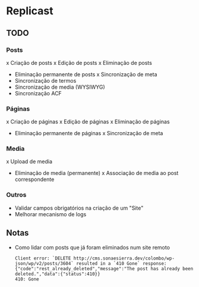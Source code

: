 # Replicast

## TODO

### Posts
x Criação de posts
x Edição de posts
x Eliminação de posts
- Eliminação permanente de posts
x Sincronização de meta
- Sincronização de termos
- Sincronização de media (WYSIWYG)
- Sincronização ACF

### Páginas
x Criação de páginas
x Edição de páginas
x Eliminação de páginas
- Eliminação permanente de páginas
x Sincronização de meta

### Media
x Upload de media
- Eliminação de media (permanente)
x Associação de media ao post correspondente

### Outros
- Validar campos obrigatórios na criação de um "Site"
- Melhorar mecanismo de logs

## Notas
- Como lidar com posts que já foram eliminados num site remoto
    ```
    Client error: `DELETE http://cms.sonaesierra.dev/colombo/wp-json/wp/v2/posts/3604` resulted in a `410 Gone` response: {"code":"rest_already_deleted","message":"The post has already been deleted.","data":{"status":410}} 
    410: Gone
    ```
